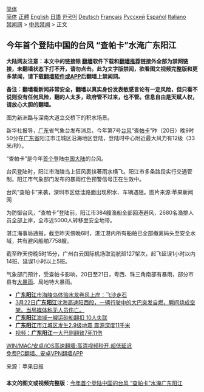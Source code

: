  <!-- 面包屑导航 --> <div class="breadcrumb"><!-- GTranslate: https://gtranslate.io/ -->  <div class="switcher notranslate">  <div class="selected">  <a href="#" onclick="return false;"> 简体</a>  </div>  <div class="option">  <a href="https://www.bannedbook.org" onclick="doGTranslate('zh-CN|zh-CN');jQuery('div.switcher div.selected a').html(jQuery(this).html());return false;" title="简体中文" class="nturl selected"> 简体</a>  <a href="https://www.bannedbook.org/zh-tw/" onclick="doGTranslate('zh-CN|zh-TW');jQuery('div.switcher div.selected a').html(jQuery(this).html());return false;" title="繁體中文" class="nturl"> 正體</a>  <a href="https://www.bannedbook.org/en/" onclick="doGTranslate('zh-CN|en');jQuery('div.switcher div.selected a').html(jQuery(this).html());return false;" title="English" class="nturl"> English</a>  <a href="https://www.bannedbook.org/ja/" onclick="doGTranslate('zh-CN|ja');jQuery('div.switcher div.selected a').html(jQuery(this).html());return false;" title="日本語" class="nturl"> 日語</a>  <a href="https://www.bannedbook.org/ko/" onclick="doGTranslate('zh-CN|ko');jQuery('div.switcher div.selected a').html(jQuery(this).html());return false;" title="한국어" class="nturl"> 한국어</a>  <a href="https://www.bannedbook.org/de/" onclick="doGTranslate('zh-CN|de');jQuery('div.switcher div.selected a').html(jQuery(this).html());return false;" title="Deutsch" class="nturl"> Deutsch</a>  <a href="https://www.bannedbook.org/fr/" onclick="doGTranslate('zh-CN|fr');jQuery('div.switcher div.selected a').html(jQuery(this).html());return false;" title="Français" class="nturl"> Français</a>  <a href="https://www.bannedbook.org/ru/" onclick="doGTranslate('zh-CN|ru');jQuery('div.switcher div.selected a').html(jQuery(this).html());return false;" title="Русский" class="nturl"> Русский</a>  <a href="https://www.bannedbook.org/es/" onclick="doGTranslate('zh-CN|es');jQuery('div.switcher div.selected a').html(jQuery(this).html());return false;" title="Español" class="nturl"> Español</a>  <a href="https://www.bannedbook.org/it/" onclick="doGTranslate('zh-CN|it');jQuery('div.switcher div.selected a').html(jQuery(this).html());return false;" title="Italiano" class="nturl"> Italiano</a>  </div>  </div>      <div class='breadcrumb-sub'><!-- Breadcrumb NavXT 6.3.0 --> <a href="https://www.bannedbook.org/" class="home">禁闻网</a> &gt; <a href="https://www.bannedbook.org/bnews/cbnews/" class="category">中共禁闻</a> &gt; 正文</div></div><h2>今年首个登陆中国的台风 “查帕卡”水淹广东阳江</h2> <p class="notice"><b>大陆网友注意：本文中的链接除 <a href="https://github.com/bannedbook/fanqiang" >翻墙</a>软件下载和<a href="https://github.com/killgcd/justmysocks/blob/master/README.md">翻墙推荐</a>链接外全部为禁网链接，未翻墙状态下打不开，请勿点击。此为文字版禁闻，欲看图文视频完整版和更多禁闻，请下载<a href="https://github.com/bannedbook/fanqiang">翻墙软件或APP</a>后翻墙上禁闻网。</p><p>备注：翻墙看新闻非常安全，翻墙以真实身份发表敏感言论有一定风险，但只看不说则没有任何风险，翻的人太多，政府管不过来，也不管。信息自由是天赋人权，请放心大胆的翻墙。</b></p>  <div class="entry"> <p id="conimg">图为新洲路与深南大道立交桥下的积水场景。</p> <p>新华社报导，<a href="https://www.bannedbook.org/bnews/tag/%e5%b9%bf%e4%b8%9c/" class="st_tag internal_tag" rel="tag" title="标签 广东 下的日志">广东</a>省气象台发布消息，今年第7号<a href="https://www.bannedbook.org/bnews/tag/%e5%8f%b0%e9%a3%8e/" class="st_tag internal_tag" rel="tag" title="标签 台风 下的日志">台风</a>“查<a href="https://www.bannedbook.org/bnews/tag/%E5%B8%95%E5%8D%A1/" class="st_tag internal_tag" rel="tag" title="标签 帕卡 下的日志">帕卡</a>”昨（20日）晚9时50分在<a href="https://www.bannedbook.org/bnews/tag/%e5%b9%bf%e4%b8%9c%e7%9c%81/" class="st_tag internal_tag" rel="tag" title="标签 广东省 下的日志">广东省</a>阳江市江城区沿海地区登陆，登陆时中心附近最大风力有12级（33米/秒）。</p> <p>“查帕卡”是今年<a href="https://www.bannedbook.org/bnews/tag/%E9%A6%96%E4%B8%AA/" class="st_tag internal_tag" rel="tag" title="标签 首个 下的日志">首个</a>登陆<span class='wp_keywordlink_affiliate'><a href="https://www.bannedbook.org/" title="中国" target="_blank">中国</a></span><span class='wp_keywordlink_affiliate'><a href="https://www.bannedbook.org/" title="大陆" target="_blank">大陆</a></span>的台风。</p>  <p>台风登陆时，阳江市海陵岛上狂风裹挟著雨水横飞。阳江市多条路段实行交通管制，阳江市气象部门发布的暴雨红色预警信号正在生效中。</p> <p>台风“查帕卡”来袭，深圳市区低洼路面出现积水、车辆遇阻。图片来源:苹果新闻网</p> <p>为防御台风，“查帕卡”登陆前，阳江市384艘渔船全部回港避风，2680名渔排人员全部上岸，全市近5000人转移至安全地带。</p>  <p>湛江海事局通报，截至昨天傍晚6时，湛江港内所有船舶已全部撤离码头至安全水域，共有避风船舶7758艘。</p> <p>截至昨天傍晚5时15分，广州白云国际机场取消航班127架次，起飞延误1小时以内14班、延误1小时以上5班。</p> <p>气象部门预计，受查帕卡影响，20日至21日，粤西、珠三角南部有暴雨，部分市县有<a href="https://www.bannedbook.org/bnews/tag/%e5%a4%a7%e6%9a%b4%e9%9b%a8/" class="st_tag internal_tag" rel="tag" title="标签 大暴雨 下的日志">大暴雨</a>、局地特大暴雨。</p>  <ul class='op-related-articles' title='相关阅读'> <li><a href='https://www.bannedbook.org/bnews/cbnews/20210504/1539273.html' target='_blank'><b>广东阳江</b>市海陵岛体验水龙卷风上岸：飞沙走石</a></li> <li><a href='https://www.bannedbook.org/bnews/bannedvideo/20210323/1510940.html' target='_blank'>3月22日<b>广东阳江</b>沈海高速阳西段，一辆行驶中的大巴突发自燃，瞬间烧成空架。当局媒体称无人员伤亡。</a></li> <li><a href='https://www.bannedbook.org/bnews/baitai/20200930/1405787.html' target='_blank'><b>广东阳江</b>海域一艘运砂船翻扣 10人失联</a></li> <li><a href='https://www.bannedbook.org/bnews/baitai/20190914/1190878.html' target='_blank'><b>广东阳江</b>市江城区发生2.9级地震 震源深度11千米</a></li> <li><a href='https://www.bannedbook.org/bnews/baitai/20190826/1180883.html' target='_blank'>视频：<b>广东阳江</b>一大巴侧翻致7死11伤</a></li> </ul> <p class="texttj"> <a href="https://github.com/bannedbook/fanqiang/wiki/V2ray%E6%9C%BA%E5%9C%BA" target="_blank">WIN/MAC/安卓/iOS高速翻墙:高清视频秒开,超低延迟</a><br/> <a href="https://github.com/bannedbook/fanqiang/wiki/%E7%A6%81%E9%97%BB%E7%BD%91%E5%AE%89%E5%8D%93%E7%BF%BB%E5%A2%99%E6%96%B0%E9%97%BBAPP" target="_blank">免费PC翻墙、安卓VPN翻墙APP</a></p><p> 来源：苹果日报 </p><a name='sharetosocial'></a>  <div style="margin-bottom:5px;padding-bottom:5px;clear:both"> <div id="archive-pix-1" class="banner-ads"> <!-- AuctionX Display platform tag START --> <div id="26318x728x90x621x_ADSLOT2" clicktrack="%%CLICK_URL_ESC%%"></div> <!-- AuctionX Display platform tag END --> </div> <div id="archive-pix-2" class="banner-ads"> <!-- AuctionX Display platform tag START --> <div id="26315x300x250x621x_ADSLOT2" clicktrack="%%CLICK_URL_ESC%%"></div> <!-- AuctionX Display platform tag END --> </div> </div>  <div id="archive-pix-1" class="banner-ads"> <!-- AuctionX Display platform tag START --> <div id="26318x728x90x621x_ADSLOT3" clicktrack="%%CLICK_URL_ESC%%"></div> <!-- AuctionX Display platform tag END --> </div> <div><b>本文的图文或视频完整版</b>：<a href='https://www.bannedbook.org/bnews/cbnews/20210722/1591737.html'>今年首个登陆中国的台风 “查帕卡”水淹广东阳江</a></div>  </div><!--END ENTRY--> 